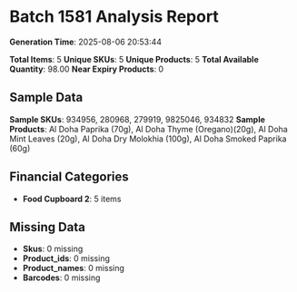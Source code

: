 # Batch 1581 Analysis Report

**Generation Time**: 2025-08-06 20:53:44

**Total Items**: 5
**Unique SKUs**: 5
**Unique Products**: 5
**Total Available Quantity**: 98.00
**Near Expiry Products**: 0

## Sample Data
**Sample SKUs**: 934956, 280968, 279919, 9825046, 934832
**Sample Products**: Al Doha Paprika (70g), Al Doha Thyme (Oregano)(20g), Al Doha Mint Leaves (20g), Al Doha Dry Molokhia (100g), Al Doha Smoked Paprika (60g)

## Financial Categories
- **Food Cupboard 2**: 5 items

## Missing Data
- **Skus**: 0 missing
- **Product_ids**: 0 missing
- **Product_names**: 0 missing
- **Barcodes**: 0 missing
